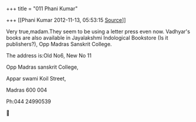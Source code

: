 +++
title = "011 Phani Kumar"

+++
[[Phani Kumar	2012-11-13, 05:53:15 [Source](https://groups.google.com/g/samskrita/c/Xp4WAqVfVos)]]



Very true,madam.They seem to be using a letter press even now. Vadhyar's books are also available in Jayalakshmi Indological Bookstore (Is it publishers?), Opp Madras Sanskrit College.

The address is:Old No6, New No 11

Opp Madras sanskrit College,

Appar swami Koil Street,

Madras 600 004

Ph:044 24990539  



